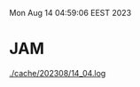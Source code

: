 Mon Aug 14 04:59:06 EEST 2023
# JAM
<a href='./cache/202308/14_04.log'>./cache/202308/14_04.log</a>
